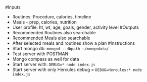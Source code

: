 #Inputs
- Routines: Procedure, calories, timeline
- Meals - prep, calories, nutrition
- User profile: ht, wt, age, goals, gender, activity level
#Outputs
- Recommended Routines also searchable
- Recommended Meals also searchable
- After selected meals and routines show a plan
#Instructions
- Start mongo db: `mongod --dbpath ~/mongodata/`
- Test server with POSTMAN
- Mongo compass as well for data
- Start server with: `DEBUG=* node index.js`
- Start server with only Hercules debug = `DEBUG=Hercules:* node index.js`
